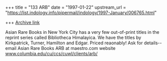 +++
title = "133 ARB"
date = "1997-01-22"
upstream_url = "https://list.indology.info/pipermail/indology/1997-January/006765.html"

+++
[Archive link](https://list.indology.info/pipermail/indology/1997-January/006765.html)

Asian Rare Books in New York City has a very few 
out-of-print titles in the reprint series called
Bibliotheca Himalayica. We have the titles by
Kirkpatrick, Turner, Hamilton and Edgar.
Priced reaonably! Ask for details--email
Asian Rare Books   ARB at maestro.com
website www.columbia.edu/cu/ccs/cuwl/clients/arb/




